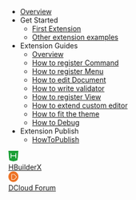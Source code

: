 * [Overview](/ExtensionTutorial/README.md)
* Get Started
    * [First Extension](/ExtensionTutorial/firstExtension.md)
    * [Other extension examples](/ExtensionTutorial/Others.md)
* Extension Guides
    * [Overview](/ExtensionTutorial/extension.md)
    * [How to register Command](/ExtensionTutorial/commands.md)
    * [How to register Menu](/ExtensionTutorial/menus.md)
    * [How to edit Document](/ExtensionTutorial/texteditor.md)
    * [How to write validator](/ExtensionTutorial/validations.md)
    * [How to register View](/ExtensionTutorial/views.md)
    * [How to extend custom editor](/ExtensionTutorial/customeditor.md)
    * [How to fit the theme](/ExtensionTutorial/fitTheme.md)
    * [How to Debug](/ExtensionTutorial/HowToDebug.md)
* Extension Publish
    * [HowToPublish](/ExtensionTutorial/HowToPublish.md)
<div class="contact-box">
  <a href="https://www.dcloud.io/hbuilderx.html" target="_blank" class="contact-item">
    <img src="/static/favicon/favicon.png" width="20" height="21">
    <div class="contact-smg">
      <div>HBuilderX</div>
    </div>
  </a>
  <a href="https://ask.dcloud.net.cn/explore/" target="_blank" class="contact-item">
    <img src="/static/icon/ask.png" width="20" height="21">
    <div class="contact-smg">
      <div>DCloud Forum</div>
    </div>
  </a>
</div>